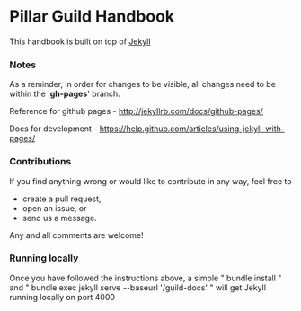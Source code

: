 # Pillar Guild Handbook 

This handbook is built on top of [Jekyll](http://jekyllrb.com/)

### Notes

As a reminder, in order for changes to be visible, all changes need to be within the '**gh-pages**' branch.

Reference for github pages - http://jekyllrb.com/docs/github-pages/

Docs for development - https://help.github.com/articles/using-jekyll-with-pages/

### Contributions

If you find anything wrong or would like to contribute in any way, feel free to 

* create a pull request,
* open an issue, or 
* send us a message.

Any and all comments are welcome!

### Running locally

Once you have followed the instructions above, a simple " bundle install " and  " bundle exec jekyll serve --baseurl '/guild-docs' " will get Jekyll running locally on port 4000
